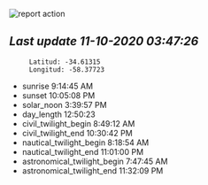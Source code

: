 ![report action](https://github.com/matiasz8/actions-for-reports/workflows/report%20action/badge.svg?branch=develop) 


## *****Last update 11-10-2020 03:47:26*****



		 Latitud: -34.61315
		 Longitud: -58.37723

 - sunrise 	 9:14:45 AM
 - sunset 	 10:05:08 PM
 - solar_noon 	 3:39:57 PM
 - day_length 	 12:50:23
 - civil_twilight_begin 	 8:49:12 AM
 - civil_twilight_end 	 10:30:42 PM
 - nautical_twilight_begin 	 8:18:54 AM
 - nautical_twilight_end 	 11:01:00 PM
 - astronomical_twilight_begin 	 7:47:45 AM
 - astronomical_twilight_end 	 11:32:09 PM
